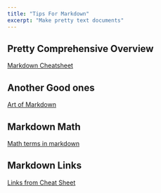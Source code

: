 ```yaml
---
title: "Tips For Markdown"
excerpt: "Make pretty text documents"
---
```


## Pretty Comprehensive Overview
[Markdown Cheatsheet](https://github.com/adam-p/markdown-here/wiki/Markdown-Cheatsheet)

## Another Good ones
[Art of Markdown](https://www.monique.tech/the-art-of-markdown)

## Markdown Math
[Math terms in markdown](https://csrgxtu.github.io/2015/03/20/Writing-Mathematic-Fomulars-in-Markdown/)

## Markdown Links
[Links from Cheat Sheet](https://github.com/adam-p/markdown-here/wiki/Markdown-Cheatsheet#links)
